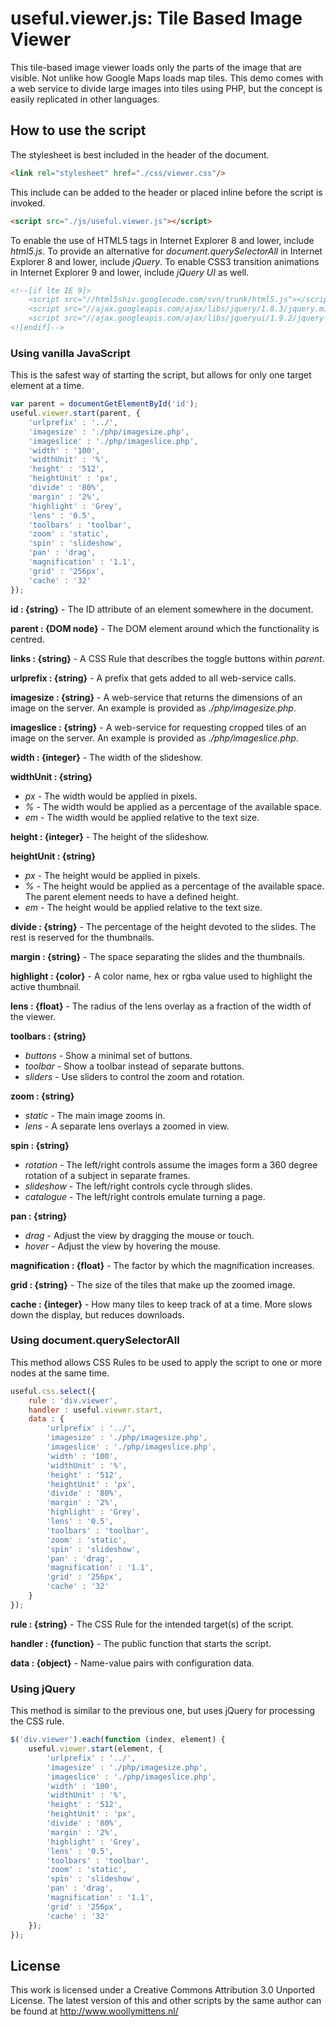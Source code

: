 # useful.viewer.js: Tile Based Image Viewer

This tile-based image viewer loads only the parts of the image that are visible. Not unlike how Google Maps loads map tiles. This demo comes with a web service to divide large images into tiles using PHP, but the concept is easily replicated in other languages.

## How to use the script

The stylesheet is best included in the header of the document.

```html
<link rel="stylesheet" href="./css/viewer.css"/>
```

This include can be added to the header or placed inline before the script is invoked.

```html
<script src="./js/useful.viewer.js"></script>
```

To enable the use of HTML5 tags in Internet Explorer 8 and lower, include *html5.js*. To provide an alternative for *document.querySelectorAll* in Internet Explorer 8 and lower, include *jQuery*. To enable CSS3 transition animations in Internet Explorer 9 and lower, include *jQuery UI* as well.

```html
<!--[if lte IE 9]>
	<script src="//html5shiv.googlecode.com/svn/trunk/html5.js"></script>
	<script src="//ajax.googleapis.com/ajax/libs/jquery/1.8.3/jquery.min.js"></script>
	<script src="//ajax.googleapis.com/ajax/libs/jqueryui/1.9.2/jquery-ui.min.js"></script>
<![endif]-->
```

### Using vanilla JavaScript

This is the safest way of starting the script, but allows for only one target element at a time.

```javascript
var parent = documentGetElementById('id');
useful.viewer.start(parent, {
	'urlprefix' : '../',
	'imagesize' : './php/imagesize.php',
	'imageslice' : './php/imageslice.php',
	'width' : '100',
	'widthUnit' : '%',
	'height' : '512',
	'heightUnit' : 'px',
	'divide' : '80%',
	'margin' : '2%',
	'highlight' : 'Grey',
	'lens' : '0.5',
	'toolbars' : 'toolbar',
	'zoom' : 'static',
	'spin' : 'slideshow',
	'pan' : 'drag',
	'magnification' : '1.1',
	'grid' : '256px',
	'cache' : '32'
});
```

**id : {string}** - The ID attribute of an element somewhere in the document.

**parent : {DOM node}** - The DOM element around which the functionality is centred.

**links : {string}** - A CSS Rule that describes the toggle buttons within *parent*.

**urlprefix : {string}** - A prefix that gets added to all web-service calls.

**imagesize : {string}** - A web-service that returns the dimensions of an image on the server. An example is provided as *./php/imagesize.php*.

**imageslice : {string}** - A web-service for requesting cropped tiles of an image on the server. An example is provided as *./php/imageslice.php*.

**width : {integer}** - The width of the slideshow.

**widthUnit : {string}**
+ *px* - The width would be applied in pixels.
+ *%* - The width would be applied as a percentage of the available space.
+ *em* - The width would be applied relative to the text size.

**height : {integer}** - The height of the slideshow.

**heightUnit : {string}**
+ *px* - The height would be applied in pixels.
+ *%* - The height would be applied as a percentage of the available space. The parent element needs to have a defined height.
+ *em* - The height would be applied relative to the text size.

**divide : {string}** - The percentage of the height devoted to the slides. The rest is reserved for the thumbnails.

**margin : {string}** - The space separating the slides and the thumbnails.

**highlight : {color}** - A color name, hex or rgba value  used to highlight the active thumbnail.

**lens : {float}** - The radius of the lens overlay as a fraction of the width of the viewer.

**toolbars : {string}**
+ *buttons* - Show a minimal set of buttons.
+ *toolbar* - Show a toolbar instead of separate buttons.
+ *sliders* - Use sliders to control the zoom and rotation.

**zoom : {string}**
+ *static* - The main image zooms in.
+ *lens* - A separate lens overlays a zoomed in view.

**spin : {string}**
+ *rotation* - The left/right controls assume the images form a 360 degree rotation of a subject in separate frames.
+ *slideshow* - The left/right controls cycle through slides.
+ *catalogue* - The left/right controls emulate turning a page.

**pan : {string}**
+ *drag* - Adjust the view by dragging the mouse or touch.
+ *hover* - Adjust the view by hovering the mouse.

**magnification : {float}** - The factor by which the magnification increases.

**grid : {string}** - The size of the tiles that make up the zoomed image.

**cache : {integer}** - How many tiles to keep track of at a time. More slows down the display, but reduces downloads.

### Using document.querySelectorAll

This method allows CSS Rules to be used to apply the script to one or more nodes at the same time.

```javascript
useful.css.select({
	rule : 'div.viewer',
	handler : useful.viewer.start,
	data : {
		'urlprefix' : '../',
		'imagesize' : './php/imagesize.php',
		'imageslice' : './php/imageslice.php',
		'width' : '100',
		'widthUnit' : '%',
		'height' : '512',
		'heightUnit' : 'px',
		'divide' : '80%',
		'margin' : '2%',
		'highlight' : 'Grey',
		'lens' : '0.5',
		'toolbars' : 'toolbar',
		'zoom' : 'static',
		'spin' : 'slideshow',
		'pan' : 'drag',
		'magnification' : '1.1',
		'grid' : '256px',
		'cache' : '32'
	}
});
```

**rule : {string}** - The CSS Rule for the intended target(s) of the script.

**handler : {function}** - The public function that starts the script.

**data : {object}** - Name-value pairs with configuration data.

### Using jQuery

This method is similar to the previous one, but uses jQuery for processing the CSS rule.

```javascript
$('div.viewer').each(function (index, element) {
	useful.viewer.start(element, {
		'urlprefix' : '../',
		'imagesize' : './php/imagesize.php',
		'imageslice' : './php/imageslice.php',
		'width' : '100',
		'widthUnit' : '%',
		'height' : '512',
		'heightUnit' : 'px',
		'divide' : '80%',
		'margin' : '2%',
		'highlight' : 'Grey',
		'lens' : '0.5',
		'toolbars' : 'toolbar',
		'zoom' : 'static',
		'spin' : 'slideshow',
		'pan' : 'drag',
		'magnification' : '1.1',
		'grid' : '256px',
		'cache' : '32'
	});
});
```

## License
This work is licensed under a Creative Commons Attribution 3.0 Unported License. The latest version of this and other scripts by the same author can be found at http://www.woollymittens.nl/
